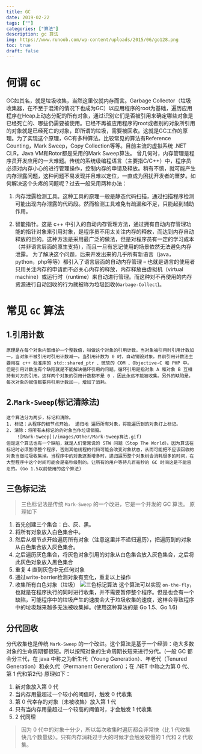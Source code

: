 ```yaml
---
title: GC
date: 2019-02-22
tags: [""]
categories: ["算法"]
description: gc 算法
img: https://www.runoob.com/wp-content/uploads/2015/06/go128.png
toc: true
draft: false
---
```


# 何谓 `GC`
GC如其名，就是垃圾收集，当然这里仅就内存而言。Garbage Collector（垃圾收集器，在不至于混淆的情况下也成为GC）以应用程序的root为基础，遍历应用程序在Heap上动态分配的所有对象，通过识别它们是否被引用来确定哪些对象是已经死亡的、哪些仍需要被使用。已经不再被应用程序的root或者别的对象所引用的对象就是已经死亡的对象，即所谓的垃圾，需要被回收。这就是GC工作的原理。为了实现这个原理，GC有多种算法。比较常见的算法有Reference Counting，Mark Sweep，Copy Collection等等。目前主流的虚拟系统 .NET CLR，Java VM和Rotor都是采用的Mark Sweep算法。
曾几何时，内存管理是程序员开发应用的一大难题。传统的系统级编程语言（主要指C/C++）中，程序员必须对内存小心的进行管理操作，控制内存的申请及释放。稍有不慎，就可能产生内存泄露问题，这种问题不易发现并且难以定位，一直成为困扰开发者的噩梦。如何解决这个头疼的问题呢？过去一般采用两种办法：
1. 内存泄露检测工具。这种工具的原理一般是静态代码扫描，通过扫描程序检测可能出现内存泄露的代码段。然而检测工具难免有疏漏和不足，只能起到辅助作用。

2. 智能指针。这是 c++ 中引入的自动内存管理方法，通过拥有自动内存管理功能的指针对象来引用对象，是程序员不用太关注内存的释放，而达到内存自动释放的目的。这种方法是采用最广泛的做法，但是对程序员有一定的学习成本（并非语言层面的原生支持），而且一旦有忘记使用的场景依然无法避免内存泄露。
为了解决这个问题，后来开发出来的几乎所有新语言（java，python，php等等）都引入了语言层面的自动内存管理 – 也就是语言的使用者只用关注内存的申请而不必关心内存的释放，内存释放由虚拟机（virtual machine）或运行时（runtime）来自动进行管理。而这种对不再使用的内存资源进行自动回收的行为就被称为垃圾回收(`Garbage-Collect`)。
<!--more-->
# 常见 `GC` 算法
## 1.引用计数
    原理是在每个对象内部维护一个整数值，叫做这个对象的引用计数，当对象被引用时引用计数加一，当对象不被引用时引用计数减一。当引用计数为 0 时，自动销毁对象。目前引用计数法主要用在 c++ 标准库的 std::shared_ptr 、微软的 COM 、Objective-C 和 PHP 中。但是引用计数法有个缺陷就是不能解决循环引用的问题。循环引用是指对象 A 和对象 B 互相持有对方的引用。这样两个对象的引用计数都不是 0 ，因此永远不能被收集。另外的缺陷是，每次对象的赋值都要将引用计数加一，增加了消耗。
## 2.`Mark-Sweep`(标记清除法)

    这个算法分为两步，标记和清除。
    1. 标记：从程序的根节点开始， 递归地 遍历所有对象，将能遍历到的对象打上标记。
    2. 清除：将所有未标记的的对象当作垃圾销毁。
        ![Mark-Sweep](/images/Other/Mark-Sweep算法.gif)
    但是这个算法也有一个缺陷，就是人们常常说的 STW 问题（Stop The World）。因为算法在标记时必须暂停整个程序，否则其他线程的代码可能会改变对象状态，从而可能把不应该回收的对象当做垃圾收集掉。当程序中的对象逐渐增多时，递归遍历整个对象树会消耗很多的时间，在大型程序中这个时间可能会是毫秒级别的。让所有的用户等待几百毫秒的 GC 时间这是不能容忍的。(Go 1.5以前使用的这个算法)
## 三色标记法
>三色标记法是传统 `Mark-Sweep` 的一个改进，它是一个并发的 GC 算法。
原理如下
1. 首先创建三个集合：白、灰、黑。
2. 将所有对象放入白色集合中。
3. 然后从根节点开始遍历所有对象（注意这里并不递归遍历），把遍历到的对象从白色集合放入灰色集合。
4. 之后遍历灰色集合，将灰色对象引用的对象从白色集合放入灰色集合，之后将此灰色对象放入黑色集合
5. 重复 4 直到灰色中无任何对象
6. 通过write-barrier检测对象有变化，重复以上操作
7. 收集所有白色对象（垃圾）
    ![三色标记算法](/note/images/Other/三色标记算法.gif)
这个算法可以实现 `on-the-fly`，也就是在程序执行的同时进行收集，并不需要暂停整个程序。但是也会有一个缺陷，可能程序中的垃圾产生的速度会大于垃圾收集的速度，这样会导致程序中的垃圾越来越多无法被收集掉。(使用这种算法的是 Go 1.5、Go 1.6)
## 分代回收
分代收集也是传统 `Mark-Sweep` 的一个改进。这个算法是基于一个经验：绝大多数对象的生命周期都很短。所以按照对象的生命周期长短来进行分代。(一般 GC 都会分三代，在 java 中称之为新生代（Young Generation）、年老代（Tenured Generation）和永久代（Permanent Generation）；在 .NET 中称之为第 0 代、第 1 代和第2代)
原理如下：
1. 新对象放入第 0 代
2. 当内存用量超过一个较小的阈值时，触发 0 代收集
3. 第 0 代幸存的对象（未被收集）放入第 1 代
5. 只有当内存用量超过一个较高的阈值时，才会触发 1 代收集
6. 2 代同理
>因为 0 代中的对象十分少，所以每次收集时遍历都会非常快（比 1 代收集快几个数量级）。只有内存消耗过于大的时候才会触发较慢的 1 代和 2 代收集。